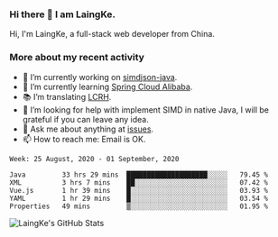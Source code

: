 ### Hi there 👋 I am LaingKe.

Hi, I'm LaingKe, a full-stack web developer from China.

### More about my recent activity

- 🔭 I’m currently working on [simdjson-java](https://github.com/laingke/simdjson-java).
- 🌱 I’m currently learning [Spring Cloud Alibaba](https://github.com/alibaba/spring-cloud-alibaba).
- :books: I’m translating [LCRH](https://github.com/LCTT/LCRH).
- 🤔 I’m looking for help with implement SIMD in native Java, I will be grateful if you can leave any idea.
- 💬 Ask me about anything at [issues](https://github.com/laingke/laingke/issues).
- 📫 How to reach me: Email is OK.

<!--START_SECTION:waka-->
```text
Week: 25 August, 2020 - 01 September, 2020

Java         33 hrs 29 mins  ████████████████████░░░░░   79.45 % 
XML          3 hrs 7 mins    ██░░░░░░░░░░░░░░░░░░░░░░░   07.42 % 
Vue.js       1 hr 39 mins    █░░░░░░░░░░░░░░░░░░░░░░░░   03.93 % 
YAML         1 hr 29 mins    █░░░░░░░░░░░░░░░░░░░░░░░░   03.54 % 
Properties   49 mins         ▒░░░░░░░░░░░░░░░░░░░░░░░░   01.95 % 
```
<!--END_SECTION:waka-->

![LaingKe's GitHub Stats](https://github-readme-stats.vercel.app/api?username=laingke&show_icons=true&theme=nightowl&count_private=true)
